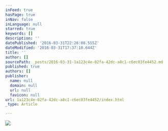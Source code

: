 ```yaml
---
inFeed: true
hasPage: true
inNav: false
inLanguage: null
starred: true
keywords: []
description: ''
datePublished: '2016-03-31T22:26:08.555Z'
dateModified: '2016-03-31T17:37:10.644Z'
title: ''
author: []
sourcePath: _posts/2016-03-31-1a123c4e-02fa-42dc-a8c1-c6ec03fe4452.md
published: true
authors: []
publisher:
  name: null
  domain: null
  url: null
  favicon: null
url: 1a123c4e-02fa-42dc-a8c1-c6ec03fe4452/index.html
_type: Article

---
```

![](https://the-grid-user-content.s3-us-west-2.amazonaws.com/d92c12ec-5ca1-45c3-b3f2-477ef98a427c.jpg)